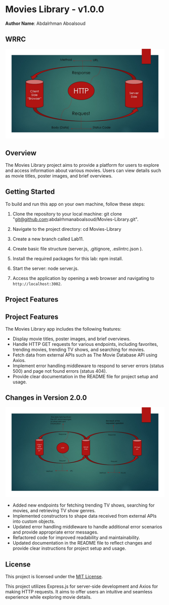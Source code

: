 # Movies Library - v1.0.0

**Author Name**: Abdalrhman Aboalsoud

## WRRC

![WRRC Image](./WRRC.jpg)

## Overview

The Movies Library project aims to provide a platform for users to explore and access information about various movies. Users can view details such as movie titles, poster images, and brief overviews.

## Getting Started

To build and run this app on your own machine, follow these steps:

1. Clone the repository to your local machine:
git clone "<git@github.com>:abdalrhmanaboalsoud/Movies-Library.git".

2. Navigate to the project directory:
cd Movies-Library

3. Create a new branch called Lab11.

5. Create basic file structure (server.js, .gitignore, .eslintrc.json ).

6. Install the required packages for this lab: npm install.

7. Start the server: node server.js.

8. Access the application by opening a web browser and navigating to `http://localhost:3002`.

## Project Features

## Project Features
The Movies Library app includes the following features:
- Display movie titles, poster images, and brief overviews.
- Handle HTTP GET requests for various endpoints, including favorites, trending movies, trending TV shows, and searching for movies.
- Fetch data from external APIs such as The Movie Database API using Axios.
- Implement error handling middleware to respond to server errors (status 500) and page not found errors (status 404).
- Provide clear documentation in the README file for project setup and usage.

## Changes in Version 2.0.0

![WRRC Image](./WRRC2.jpg)
- Added new endpoints for fetching trending TV shows, searching for movies, and retrieving TV show genres.
- Implemented constructors to shape data received from external APIs into custom objects.
- Updated error handling middleware to handle additional error scenarios and provide appropriate error messages.
- Refactored code for improved readability and maintainability.
- Updated documentation in the README file to reflect changes and provide clear instructions for project setup and usage.

## License
This project is licensed under the [MIT License](https://opensource.org/licenses/MIT).

This project utilizes Express.js for server-side development and Axios for making HTTP requests. It aims to offer users an intuitive and seamless experience while exploring movie details.